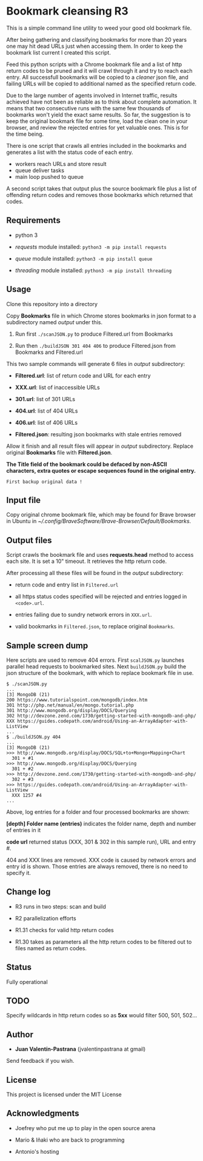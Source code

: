 # Bookmark cleansing R3
This is a simple command line utility to weed your good old bookmark file.

After being gathering and classifying bookmarks for more than 20 years one may hit dead URLs just when accessing them. In order to keep the bookmark list current I created this script.

Feed this python scripts with a Chrome bookmark file and a list of http return codes to be pruned and it will crawl through it and try to reach each entry. All successfull bookmarks will be copied to a _cleaner_ json file, and failing URLs will be copied to additional named as the specified return code.

Due to the large number of agents involved in Internet traffic, results achieved have not been as reliable as to think about complete automation. It means that two consecutive runs with the same few thousands of bookmarks won't yield the exact same results. So far, the suggestion is to keep the original bookmark file for some time, load the clean one in your browser, and review the rejected entries for yet valuable ones. This is for the time being.

There is one script that crawls all entries included in the bookmarks and generates a list with the status code of each entry.
 - workers reach URLs and store result
 - queue deliver tasks
 - main loop pushed to queue

A second script takes that output plus the source bookmark file plus a list of offending return codes and removes those bookmarks which returned that codes.

## Requirements

* python 3

* *requests* module installed: `python3 -m pip install requests`

* *queue* module installed: `python3 -m pip install queue`

* *threading* module installed: `python3 -m pip install threading`

## Usage

Clone this repository into a directory

Copy **Bookmarks** file in which Chrome stores bookmarks in json format to a subdirectory named _output_ under this.

1. Run first `./scanJSON.py` to produce Filtered.url from Bookmarks

2. Run then `./buildJSON 301 404 406` to produce Filtered.json from Bookmarks and Filtered.url

This two sample commands will generate 6 files in _output_ subdirectory:

* **Filtered.url**: list of return code and URL for each entry

* **XXX.url**: list of inaccessible URLs

* **301.url**: list of 301 URLs

* **404.url**: list of 404 URLs

* **406.url**: list of 406 URLs

* **Filtered.json**: resulting json bookmarks with stale entries removed

Allow it finish and all result files will appear in _output_ subdirectory. Replace original **Bookmarks** file with **Filtered.json**.

**The Title field of the bookmark could be defaced by non-ASCII characters, extra quotes or escape sequences found in the original entry.**

```
First backup original data !
```

## Input file
Copy original chrome bookmark file, which may be found for Brave browser in Ubuntu in _~/.config/BraveSoftware/Brave-Browser/Default/Bookmarks_.

## Output files
Script crawls the bookmark file and uses **requests.head** method to access each site. It is set a 10" timeout. It retrieves the http return code.

After processing all these files will be found in the _output_ subdirectory:

* return code and entry list in `Filtered.url`

* all https status codes specified will be rejected and entries logged in `<code>.url`.

* entries failing due to sundry network errors in `XXX.url`.

* valid bookmarks in `Filtered.json`, to replace original `Bookmarks`.

## Sample screen dump

Here scripts are used to remove 404 errors. First `scalJSON.py` launches parallel head requests to bookmarked sites. Next `buildJSON.py` build the json structure of the bookmark, with which to replace bookmark file in use.

```
$ ./scanJSON.py
...
[3] MongoDB (21)
200 https://www.tutorialspoint.com/mongodb/index.htm
301 http://php.net/manual/en/mongo.tutorial.php
301 http://www.mongodb.org/display/DOCS/Querying
302 http://devzone.zend.com/1730/getting-started-with-mongodb-and-php/
XXX https://guides.codepath.com/android/Using-an-ArrayAdapter-with-ListView
...
$ ./buildJSON.py 404
...
[3] MongoDB (21)
>>> http://www.mongodb.org/display/DOCS/SQL+to+Mongo+Mapping+Chart
  301 + #1
>>> http://www.mongodb.org/display/DOCS/Querying
  301 + #2
>>> http://devzone.zend.com/1730/getting-started-with-mongodb-and-php/
  302 + #3
>>> https://guides.codepath.com/android/Using-an-ArrayAdapter-with-ListView
  XXX 1257 #4
...
```

Above, log entries for a folder and four processed bookmarks are shown:

**[depth] Folder name (entries)**  indicates the folder name, depth and number of entries in it

**code url** returned status (XXX, 301 & 302 in this sample run), URL and entry #.

404 and XXX lines are removed. XXX code is caused by network errors and entry id is shown. Those entries are always removed, there is no need to specify it.

## Change log

* R3 runs in two steps: scan and build

* R2 parallelization efforts

* R1.31 checks for valid http return codes

* R1.30 takes as parameters all the http return codes to be filtered out to files named as return codes.

## Status

Fully operational

## TODO

Specify wildcards in http return codes so as **5xx** would filter 500, 501, 502...

## Author

* **Juan Valentín-Pastrana** (jvalentinpastrana at gmail)

Send feedback if you wish.

## License

This project is licensed under the MIT License 

## Acknowledgments

* Joefrey who put me up to play in the open source arena

* Mario & Iñaki who are back to programming

* Antonio's hosting

